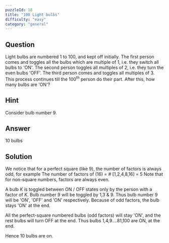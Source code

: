 ```yaml
---
puzzleId: 18
title: "100 Light bulbs"
difficulty: "easy"
category: "general"
---
```


## Question
Light bulbs are numbered 1 to 100, and kept off initially. The first person comes and toggles all the bulbs which are multiple of 1, i.e. they switch all bulbs to 'ON'. The second person toggles all multiples of 2, i.e. they turn the even bulbs 'OFF'. The third person comes and toggles all multiples of 3. This process continues till the $100^{\text{th}}$ person do their part. After this, how many bulbs are 'ON'?

## Hint
Consider bulb number 9.

## Answer
10 bulbs

## Solution
We notice that for a perfect square (like 9), the number of factors is always odd, for example The number of factors of (16) = # [1,2,4,8,16] = 5
Note that for non-square numbers, factors are always even. 

A bulb $K$ is toggled between ON / OFF states only by the person with a factor of $K$. Bulb number 9 will be toggled by 1,3 & 9.  Thus bulb number 9 will be 'ON', 'OFF' and 'ON' respectively. Because of odd factors, the bulb stays 'ON' at the end.

All the perfect-square numbered bulbs (odd factors) will stay 'ON', and the rest bulbs will turn OFF at the end.
Thus bulbs 1,4,9....81,100 are ON, at the end.

Hence 10 bulbs are on.

